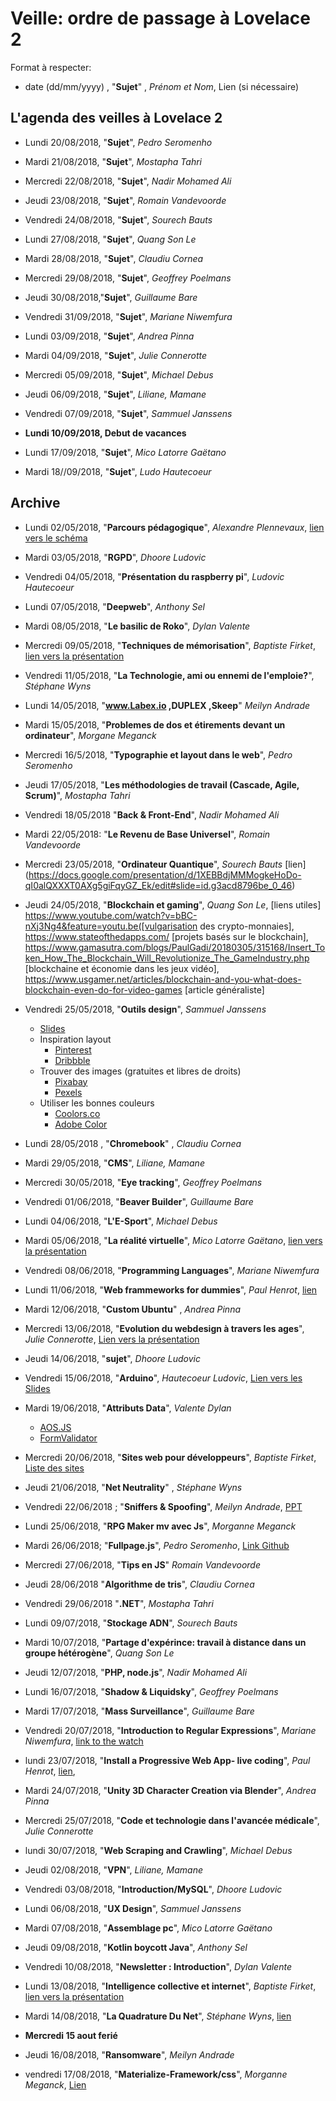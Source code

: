 
# Veille: ordre de passage à Lovelace 2


Format à respecter:
- date (dd/mm/yyyy) , "**Sujet**" ,  *Prénom et Nom*, Lien (si nécessaire)


## L'agenda des veilles à Lovelace 2

- Lundi 20/08/2018, "**Sujet**", *Pedro Seromenho*
- Mardi 21/08/2018, "**Sujet**", *Mostapha Tahri*
- Mercredi 22/08/2018, "**Sujet**", *Nadir Mohamed Ali*
- Jeudi 23/08/2018, "**Sujet**", *Romain Vandevoorde*
- Vendredi 24/08/2018, "**Sujet**", *Sourech Bauts*
- Lundi 27/08/2018, "**Sujet**", *Quang Son Le*
- Mardi 28/08/2018, "**Sujet**", *Claudiu Cornea*
- Mercredi 29/08/2018, "**Sujet**", *Geoffrey Poelmans*
- Jeudi 30/08/2018,"**Sujet**", *Guillaume Bare*
- Vendredi 31/09/2018, "**Sujet**", *Mariane Niwemfura*
- Lundi 03/09/2018, "**Sujet**", *Andrea Pinna*
- Mardi  04/09/2018, "**Sujet**", *Julie Connerotte*
- Mercredi 05/09/2018, "**Sujet**", *Michael Debus*
- Jeudi 06/09/2018, "**Sujet**", *Liliane, Mamane*
- Vendredi 07/09/2018, "**Sujet**", *Sammuel Janssens*

- **Lundi 10/09/2018, Debut de vacances**

- Lundi 17/09/2018, "**Sujet**", *Mico Latorre Gaëtano*
- Mardi 18//09/2018, "**Sujet**", *Ludo Hautecoeur*




## Archive

- Lundi 02/05/2018, "**Parcours pédagogique**", *Alexandre Plennevaux*, [lien vers le schéma](https://docs.google.com/drawings/d/1kKAMz1jTaK0-8Glg136j3T1C3kCKaq-gFEju1FxsVCs/edit)
- Mardi 03/05/2018, "**RGPD**", *Dhoore Ludovic*
- Vendredi 04/05/2018, "**Présentation du raspberry pi**", *Ludovic Hautecoeur*
- Lundi 07/05/2018, "**Deepweb**", *Anthony Sel*
- Mardi 08/05/2018, "**Le basilic de Roko**", *Dylan Valente*
- Mercredi 09/05/2018, "**Techniques de mémorisation**", *Baptiste Firket*, [lien vers la présentation](https://docs.google.com/presentation/d/1IBUa3e8FoCPNhhMFmR5gqcVergmK1hFKw6SOxOFvOf0/edit)
- Vendredi 11/05/2018, "**La Technologie, ami ou ennemi de l'emploie?**", *Stéphane Wyns*
- Lundi 14/05/2018, "**www.Labex.io ,DUPLEX ,Skeep**" *Meilyn Andrade*
- Mardi 15/05/2018, "**Problemes de dos et étirements devant un ordinateur**", *Morgane Meganck*
- Mercredi 16/5/2018, "**Typographie et layout dans le web**", *Pedro Seromenho*
- Jeudi 17/05/2018, "**Les méthodologies de travail (Cascade, Agile, Scrum)**", *Mostapha Tahri*
- Vendredi 18/05/2018  "**Back & Front-End**", *Nadir Mohamed Ali*
- Mardi 22/05/2018: "**Le Revenu de Base Universel**", *Romain Vandevoorde*
- Mercredi 23/05/2018, "**Ordinateur Quantique**", *Sourech Bauts* [lien] (https://docs.google.com/presentation/d/1XEBBdjMMMogkeHoDo-qI0alQXXXT0AXg5giFqyGZ_Ek/edit#slide=id.g3acd8796be_0_46)
- Jeudi 24/05/2018, "**Blockchain et gaming**", *Quang Son Le*, [liens utiles] https://www.youtube.com/watch?v=bBC-nXj3Ng4&feature=youtu.be([vulgarisation des crypto-monnaies], https://www.stateofthedapps.com/ [projets basés sur le blockchain], https://www.gamasutra.com/blogs/PaulGadi/20180305/315168/Insert_Token_How_The_Blockchain_Will_Revolutionize_The_GameIndustry.php [blockchaine et économie dans les jeux vidéo], https://www.usgamer.net/articles/blockchain-and-you-what-does-blockchain-even-do-for-video-games [article généraliste]
- Vendredi 25/05/2018, "**Outils design**", *Sammuel Janssens*
	- [Slides](https://docs.google.com/presentation/u/2/d/1J-XPoF-dSrt5EgsjQINcoM78wmsUKWhbCd327wScQos/edit?ouid=100446203648814916150&usp=slides_home&ths=true)
	- Inspiration layout
		- [Pinterest](http://Pinterest.com)
		- [Dribbble](https://dribbble.com)
	- Trouver des images (gratuites et libres de droits)
		- [Pixabay](https://pixabay.com/fr/)
		- [Pexels](https://www.pexels.com/)
	- Utiliser les bonnes couleurs
		- [Coolors.co](Coolors.co)
		- [Adobe Color](https://color.adobe.com/create/color-wheel/)
- Lundi 28/05/2018 , "**Chromebook**" , *Claudiu Cornea*
- Mardi 29/05/2018, "**CMS**", *Liliane, Mamane*
- Mercredi 30/05/2018, "**Eye tracking**", *Geoffrey Poelmans*
- Vendredi 01/06/2018, "**Beaver Builder**", *Guillaume Bare*
- Lundi 04/06/2018, "**L'E-Sport**", *Michael Debus*
- Mardi 05/06/2018, "**La réalité virtuelle**", *Mico Latorre Gaëtano*, [lien vers la présentation](https://github.com/becodeorg/La-Veille/blob/master/Lovelace2/LaRealiteVirtuelle.pptx)
- Vendredi 08/06/2018, "**Programming Languages**", *Mariane Niwemfura*
- Lundi 11/06/2018, "**Web frammeworks for dummies**", *Paul Henrot*, [lien](https://app.ludus.one/3e4b3c40-09af-48bc-bcf3-c7c2ea3c673a)
- Mardi 12/06/2018, "**Custom Ubuntu**" , *Andrea Pinna*
- Mercredi 13/06/2018, "**Evolution du webdesign à travers les ages**", *Julie Connerotte*, [Lien vers la présentation](https://docs.google.com/presentation/d/1GnMLzPNV-ybbDvQu_hqQboVkEdkN_1xYmafyLMGL8Xo/edit?usp=sharing)
- Jeudi 14/06/2018, "**sujet**", *Dhoore Ludovic*
- Vendredi 15/06/2018, "**Arduino**", *Hautecoeur Ludovic*, [Lien vers les Slides](https://docs.google.com/presentation/d/17UbdjLZ67VZeILCcX82uXTj7koZbEOkxcM_VXATaZV0/edit?usp=sharing)
- Mardi 19/06/2018, "**Attributs Data**", *Valente Dylan*
	- [AOS.JS](https://michalsnik.github.io/aos/)
	- [FormValidator](http://www.formvalidator.net/)
- Mercredi 20/06/2018, "**Sites web pour développeurs**", *Baptiste Firket*, [Liste des sites](https://docs.google.com/document/d/1hiLLPD9PLhZetw8LLoW0qA6fTHgPN8xpaB1qobsFSqA/edit?usp=sharing)
-  Jeudi 21/06/2018, "**Net Neutrality**" , *Stéphane Wyns*

- Vendredi 22/06/2018 ; "**Sniffers & Spoofing**", *Meilyn Andrade*, [PPT](sniffers.ppt)
- Lundi 25/06/2018, "**RPG Maker mv avec Js**", *Morganne Meganck*
- Mardi 26/06/2018; "**Fullpage.js**", *Pedro Seromenho*, [Link Github](https://github.com/alvarotrigo/fullPage.js)
- Mercredi 27/06/2018, "**Tips en JS**" *Romain Vandevoorde*
- Jeudi 28/06/2018  "**Algorithme de tris**", *Claudiu Cornea*
- Vendredi 29/06/2018  "**.NET**", *Mostapha Tahri*
- Lundi 09/07/2018, "**Stockage ADN**", *Sourech Bauts*
- Mardi 10/07/2018, "**Partage d'expérince: travail à distance dans un groupe hétérogène**", *Quang Son Le*
- Jeudi 12/07/2018, "**PHP, node.js**", *Nadir Mohamed Ali*
- Lundi 16/07/2018, "**Shadow & Liquidsky**", *Geoffrey Poelmans*
- Mardi 17/07/2018,  "**Mass Surveillance**", *Guillaume Bare*
- Vendredi 20/07/2018, "**Introduction to Regular Expressions**", *Mariane Niwemfura*, [link to the watch](https://docs.google.com/presentation/d/1GJD7f45YM6maDWzgmzfw4hDOsJ2XlMm1rjG0_gQr058/edit#slide=id.p)
- lundi 23/07/2018, "**Install a Progressive Web App- live coding**", *Paul Henrot*, [lien](https://github.com/makemyA/veille2),
- Mardi 24/07/2018, "**Unity 3D Character Creation via Blender**", *Andrea Pinna*
- Mercredi 25/07/2018, "**Code et technologie dans l'avancée médicale**", *Julie Connerotte*
- lundi 30/07/2018, "**Web Scraping and Crawling**", *Michael Debus*
- Jeudi 02/08/2018, "**VPN**", *Liliane, Mamane*
- Vendredi 03/08/2018, "**Introduction/MySQL**", *Dhoore Ludovic*
- Lundi 06/08/2018, "**UX Design**", *Sammuel Janssens*
- Mardi 07/08/2018, "**Assemblage pc**", *Mico Latorre Gaëtano*
- Jeudi 09/08/2018, "**Kotlin boycott Java**", *Anthony Sel*
- Vendredi 10/08/2018, "**Newsletter : Introduction**", *Dylan Valente*
- Lundi 13/08/2018, "**Intelligence collective et internet**", *Baptiste Firket*, [lien vers la présentation](https://docs.google.com/presentation/d/1JX5Ec8WiqHnQDLYAzni6gfyd_qNRZ2GsqSVx93l9gvE/edit?usp=sharing) 
- Mardi 14/08/2018, "**La Quadrature Du Net**", *Stéphane Wyns*, [lien](https://fr.wikipedia.org/wiki/La_Quadrature_du_Net)

- **Mercredi 15 aout ferié**

- Jeudi 16/08/2018, "**Ransomware**", *Meilyn Andrade*
- vendredi 17/08/2018, "**Materialize-Framework/css**", *Morganne Meganck*, [Lien](https://materializecss.com)
